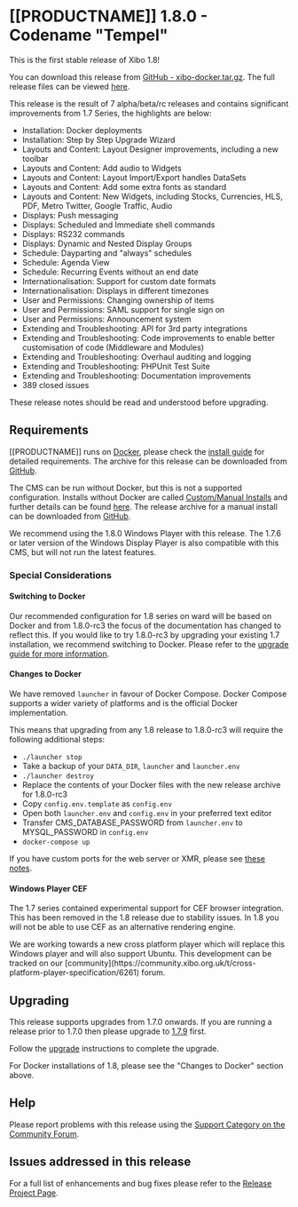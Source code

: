 <!--toc=getting_started-->

# [[PRODUCTNAME]] 1.8.0 - Codename "Tempel"

This is the first stable release of Xibo 1.8!

You can download this release from
[GitHub - xibo-docker.tar.gz](https://github.com/xibosignage/xibo-cms/releases/download/1.8.0/xibo-docker.tar.gz).
The full release files can be viewed [here](https://github.com/xibosignage/xibo-cms/releases/tag/1.8.0).


This release is the result of 7 alpha/beta/rc releases and contains significant improvements from 1.7 Series, the 
highlights are below:
 
 * Installation: Docker deployments
 * Installation: Step by Step Upgrade Wizard
 * Layouts and Content: Layout Designer improvements, including a new toolbar
 * Layouts and Content: Add audio to Widgets
 * Layouts and Content: Layout Import/Export handles DataSets
 * Layouts and Content: Add some extra fonts as standard
 * Layouts and Content: New Widgets, including Stocks, Currencies, HLS, PDF, Metro Twitter, Google Traffic, Audio
 * Displays: Push messaging
 * Displays: Scheduled and Immediate shell commands
 * Displays: RS232 commands
 * Displays: Dynamic and Nested Display Groups
 * Schedule: Dayparting and "always" schedules
 * Schedule: Agenda View
 * Schedule: Recurring Events without an end date
 * Internationalisation: Support for custom date formats
 * Internationalisation: Displays in different timezones
 * User and Permissions: Changing ownership of items
 * User and Permissions: SAML support for single sign on
 * User and Permissions: Announcement system
 * Extending and Troubleshooting: API for 3rd party integrations
 * Extending and Troubleshooting: Code improvements to enable better customisation of code (Middleware and Modules)
 * Extending and Troubleshooting: Overhaul auditing and logging
 * Extending and Troubleshooting: PHPUnit Test Suite
 * Extending and Troubleshooting: Documentation improvements
 * 389 closed issues


These release notes should be read and understood before upgrading.


## Requirements

[[PRODUCTNAME]] runs on [Docker](install_docker.html), please check the [install guide](install_cms.html) 
for detailed requirements. The archive for this release can be downloaded from 
[GitHub](https://github.com/xibosignage/xibo-docker/releases/tag/1.8.0).

The CMS can be run without Docker, but this is not a supported configuration. Installs without
Docker are called [Custom/Manual Installs](manual_install.html) and further details can be found
[here](manual_install.html). The release archive for a manual install can be downloaded from
[GitHub](https://github.com/xibosignage/xibo-cms/releases/tag/1.8.0).

We recommend using the 1.8.0 Windows Player with this release. The 1.7.6 or
later version of the Windows Display Player is also compatible with this CMS,
but will not run the latest features.

### Special Considerations

#### Switching to Docker
Our recommended configuration for 1.8 series on ward will be based on Docker and from 1.8.0-rc3 the focus of 
the documentation has changed to reflect this. If you would like to try 1.8.0-rc3 by upgrading your existing 
1.7 installation, we recommend switching to Docker. Please refer to the 
[upgrade guide for more information](upgrade.html#switching_to_docker).

#### Changes to Docker
We have removed `launcher` in favour of Docker Compose. Docker Compose supports a wider variety of platforms
and is the official Docker implementation.

This means that upgrading from any 1.8 release to 1.8.0-rc3 will require the following additional steps:
 
 - `./launcher stop`
 - Take a backup of your `DATA_DIR`, `launcher` and `launcher.env`
 - `./launcher destroy`
 - Replace the contents of your Docker files with the new release archive for 1.8.0-rc3
 - Copy `config.env.template` as `config.env`
 - Open both `launcher.env` and `config.env` in your preferred text editor
 - Transfer CMS_DATABASE_PASSWORD from `launcher.env` to MYSQL_PASSWORD in `config.env`
 - `docker-compose up`

If you have custom ports for the web server or XMR, please see [these notes](install_cms.html#using_different_ports).

#### Windows Player CEF

The 1.7 series contained experimental support for CEF browser integration. This
has been removed in the 1.8 release due to stability issues. In 1.8 you will
not be able to use CEF as an alternative rendering engine.

<nonwhite>
We are working towards a new cross platform player which will replace this
Windows player and will also support Ubuntu. This development can be tracked
on our [community](https://community.xibo.org.uk/t/cross-platform-player-specification/6261)
forum.
</nonwhite>


## Upgrading

This release supports upgrades from 1.7.0 onwards. If you are running a release
prior to 1.7.0 then please upgrade to [1.7.9](release_notes_1.7.9.html) first.

Follow the [upgrade](upgrade.html) instructions to complete the upgrade.

For Docker installations of 1.8, please see the "Changes to Docker" section above.

## Help

Please report problems with this release using the [Support Category on the
Community Forum](https://community.xibo.org.uk/c/support).

## Issues addressed in this release

For a full list of enhancements and bug fixes please refer to the [Release
Project
Page](https://github.com/xibosignage/xibo/issues?q=milestone%3A1.8.0+is%3Aclosed).
